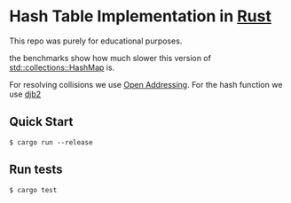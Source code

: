 # Hash Table Implementation in [Rust](https://rust-lang.org/)

This repo was purely for educational purposes.

the benchmarks show how much slower this version of [std::collections::HashMap](https://doc.rust-lang.org/std/collections/struct.HashMap.html) is.

For resolving collisions we use [Open Addressing](https://en.wikipedia.org/wiki/Hash_table#Open_addressing). For the hash function we use [djb2](http://www.cse.yorku.ca/~oz/hash.html)

## Quick Start

```console
$ cargo run --release
```

## Run tests

```console
$ cargo test
```
